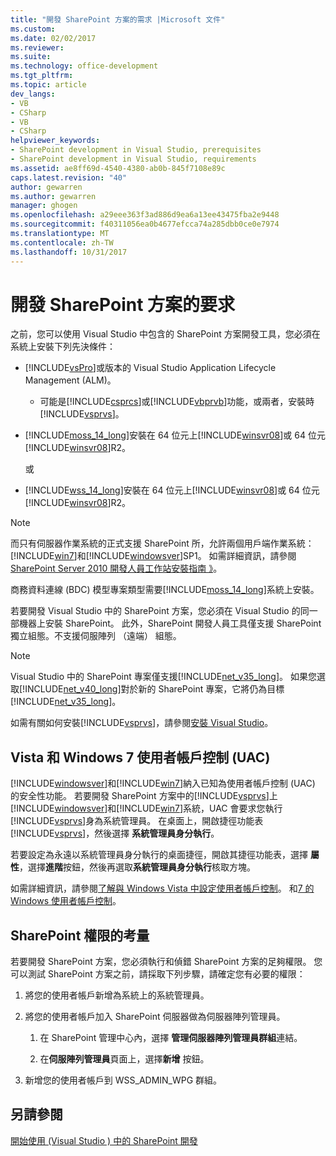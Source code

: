 ```yaml
---
title: "開發 SharePoint 方案的需求 |Microsoft 文件"
ms.custom: 
ms.date: 02/02/2017
ms.reviewer: 
ms.suite: 
ms.technology: office-development
ms.tgt_pltfrm: 
ms.topic: article
dev_langs:
- VB
- CSharp
- VB
- CSharp
helpviewer_keywords:
- SharePoint development in Visual Studio, prerequisites
- SharePoint development in Visual Studio, requirements
ms.assetid: ae8ff69d-4540-4380-ab0b-845f7108e89c
caps.latest.revision: "40"
author: gewarren
ms.author: gewarren
manager: ghogen
ms.openlocfilehash: a29eee363f3ad886d9ea6a13ee43475fba2e9448
ms.sourcegitcommit: f40311056ea0b4677efcca74a285dbb0ce0e7974
ms.translationtype: MT
ms.contentlocale: zh-TW
ms.lasthandoff: 10/31/2017
---
```

# <a name="requirements-for-developing-sharepoint-solutions"></a>開發 SharePoint 方案的要求
  之前，您可以使用 Visual Studio 中包含的 SharePoint 方案開發工具，您必須在系統上安裝下列先決條件：  
  
-   [!INCLUDE[vsPro](../sharepoint/includes/vspro-md.md)]或版本的 Visual Studio Application Lifecycle Management (ALM)。  
  
    -   可能是[!INCLUDE[csprcs](../sharepoint/includes/csprcs-md.md)]或[!INCLUDE[vbprvb](../sharepoint/includes/vbprvb-md.md)]功能，或兩者，安裝時[!INCLUDE[vsprvs](../sharepoint/includes/vsprvs-md.md)]。  
  
-   [!INCLUDE[moss_14_long](../sharepoint/includes/moss-14-long-md.md)]安裝在 64 位元上[!INCLUDE[winsvr08](../sharepoint/includes/winsvr08-md.md)]或 64 位元[!INCLUDE[winsvr08](../sharepoint/includes/winsvr08-md.md)]R2。  
  
     或  
  
-   [!INCLUDE[wss_14_long](../sharepoint/includes/wss-14-long-md.md)]安裝在 64 位元上[!INCLUDE[winsvr08](../sharepoint/includes/winsvr08-md.md)]或 64 位元[!INCLUDE[winsvr08](../sharepoint/includes/winsvr08-md.md)]R2。  
  
> [!NOTE]  
>  而只有伺服器作業系統的正式支援 SharePoint 所，允許兩個用戶端作業系統：[!INCLUDE[win7](../sharepoint/includes/win7-md.md)]和[!INCLUDE[windowsver](../sharepoint/includes/windowsver-md.md)]SP1。 如需詳細資訊，請參閱[SharePoint Server 2010 開發人員工作站安裝指南 》](http://go.microsoft.com/fwlink/?LinkID=164557)。  
  
 商務資料連線 (BDC) 模型專案類型需要[!INCLUDE[moss_14_long](../sharepoint/includes/moss-14-long-md.md)]系統上安裝。  
  
 若要開發 Visual Studio 中的 SharePoint 方案，您必須在 Visual Studio 的同一部機器上安裝 SharePoint。 此外，SharePoint 開發人員工具僅支援 SharePoint 獨立組態。不支援伺服陣列 （遠端） 組態。  
  
> [!NOTE]  
>  Visual Studio 中的 SharePoint 專案僅支援[!INCLUDE[net_v35_long](../sharepoint/includes/net-v35-long-md.md)]。 如果您選取[!INCLUDE[net_v40_long](../sharepoint/includes/net-v40-long-md.md)]對於新的 SharePoint 專案，它將仍為目標[!INCLUDE[net_v35_long](../sharepoint/includes/net-v35-long-md.md)]。  
  
 如需有關如何安裝[!INCLUDE[vsprvs](../sharepoint/includes/vsprvs-md.md)]，請參閱[安裝 Visual Studio](../install/install-visual-studio.md)。  
  
## <a name="vista-and-windows-7-user-account-control-uac"></a>Vista 和 Windows 7 使用者帳戶控制 (UAC)  
 [!INCLUDE[windowsver](../sharepoint/includes/windowsver-md.md)]和[!INCLUDE[win7](../sharepoint/includes/win7-md.md)]納入已知為使用者帳戶控制 (UAC) 的安全性功能。 若要開發 SharePoint 方案中的[!INCLUDE[vsprvs](../sharepoint/includes/vsprvs-md.md)]上[!INCLUDE[windowsver](../sharepoint/includes/windowsver-md.md)]和[!INCLUDE[win7](../sharepoint/includes/win7-md.md)]系統，UAC 會要求您執行[!INCLUDE[vsprvs](../sharepoint/includes/vsprvs-md.md)]身為系統管理員。 在桌面上，開啟捷徑功能表[!INCLUDE[vsprvs](../sharepoint/includes/vsprvs-md.md)]，然後選擇 **系統管理員身分執行**。  
  
 若要設定為永遠以系統管理員身分執行的桌面捷徑，開啟其捷徑功能表，選擇 **屬性**，選擇**進階**按鈕，然後再選取**系統管理員身分執行**核取方塊。  
  
 如需詳細資訊，請參閱[了解與 Windows Vista 中設定使用者帳戶控制](http://go.microsoft.com/fwlink/?LinkID=156476)。 和[7 的 Windows 使用者帳戶控制](http://go.microsoft.com/fwlink/?LinkId=177523)。  
  
## <a name="sharepoint-permissions-considerations"></a>SharePoint 權限的考量  
 若要開發 SharePoint 方案，您必須執行和偵錯 SharePoint 方案的足夠權限。 您可以測試 SharePoint 方案之前，請採取下列步驟，請確定您有必要的權限：  
  
1.  將您的使用者帳戶新增為系統上的系統管理員。  
  
2.  將您的使用者帳戶加入 SharePoint 伺服器做為伺服器陣列管理員。  
  
    1.  在 SharePoint 管理中心內，選擇 **管理伺服器陣列管理員群組**連結。  
  
    2.  在**伺服陣列管理員**頁面上，選擇**新增** 按鈕。  
  
3.  新增您的使用者帳戶到 WSS_ADMIN_WPG 群組。  
  
## <a name="see-also"></a>另請參閱  
 [開始使用 &#40;Visual Studio &#41; 中的 SharePoint 開發](../sharepoint/getting-started-sharepoint-development-in-visual-studio.md)  
  
  